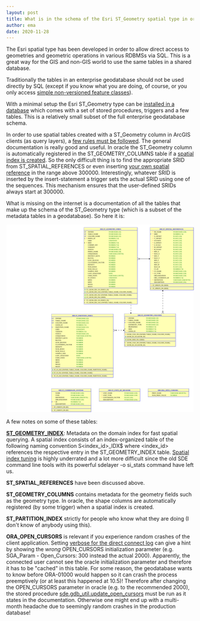 ```yaml
---
layout: post
title: What is in the schema of the Esri ST_Geometry spatial type in oracle
author: ema
date: 2020-11-28
---
```

The Esri spatial type has been developed in order to allow direct access to geometries and geometric operations in various RDBMSs via SQL. This is a great way for the GIS and non-GIS world to use the same tables in a shared database.

Traditionally the tables in an enterprise geodatabase should not be used directly by SQL (except if you know what you are doing, of course, or you only access [simple non-versioned feature classes](https://desktop.arcgis.com/en/arcmap/latest/manage-data/using-sql-with-gdbs/workflow-using-sql-with-existing-feature-classes.htm)). 

With a minimal setup the Esri ST_Geometry type can be [installed in a database](https://desktop.arcgis.com/en/arcmap/latest/manage-data/databases/add-the-st-geometry-type-to-an-oracle-database.htm) which comes with a set of stored procedures, triggers and a few tables. This is a relatively small subset of the full enterprise geodatabase schema.

In order to use spatial tables created with a ST_Geometry column in ArcGIS clients (as query layers), a [few rules must be followed](https://desktop.arcgis.com/en/arcmap/latest/manage-data/using-sql-with-gdbs/rules-for-creating-spatial-tables-to-be-used-with-arcgis.htm). The general documentation is really good and useful. In oracle the ST_Geometry column is automatically registered in the ST_GEOMETRY_COLUMNS table if a [spatial index is created](https://desktop.arcgis.com/en/arcmap/latest/manage-data/using-sql-with-gdbs/create-spatial-indexes-on-tables-with-an-st-geometry-column.htm). So the only difficult thing is to find the appropriate SRID from ST_SPATIAL_REFERENCES or even inserting [your own spatial reference](https://desktop.arcgis.com/en/arcmap/latest/manage-data/using-sql-with-gdbs/create-spatial-references-using-sql.htm) in the range above 300000. Interestingly, whatever SRID is inserted by the insert-statement a trigger sets the actual SRID using one of the sequences. This mechanism ensures that the user-defined SRIDs always start at 300000.

What is missing on the internet is a documentation of all the tables that make up the schema of the ST_Geometry type (which is a subset of the metadata tables in a geodatabase). So here it is:

![](.\2021-01-08-st-geometry-schema.svg)



A few notes on some of these tables:

**[ST_GEOMETRY_INDEX](https://support.esri.com/en/technical-article/000009201)**: Metadata on the domain index for fast spatial querying. A spatial index consists of an index-organized table of the following naming convention S<index_id>_IDX$ where <index_id> references the respective entry in the ST_GEOMETRY_INDEX table. [Spatial index tuning](https://desktop.arcgis.com/en/arcmap/latest/manage-data/using-sql-with-gdbs/guidelines-to-choose-spatial-index-grid-size.htm) is highly underrated and a lot more difficult since the old SDE command line tools with its powerful sdelayer -o si_stats command have left us.

**ST_SPATIAL_REFERENCES** have been discussed above.

**ST_GEOMETRY_COLUMNS** contains metadata for the geometry fields such as the geometry type. In oracle, the shape columns are automatically registered (by some trigger) when a spatial index is created.

**ST_PARTITION_INDEX** strictly for people who know what they are doing (I don't know of anybody using this).

**ORA_OPEN_CURSORS** is relevant if you experience random crashes of the client application. Setting [verbose for the direct connect log](https://esriaustraliatechblog.wordpress.com/2016/09/22/faq-how-do-you-turn-on-verbose-logging-when-connecting-to-an-enterprise-geodatabase/) can give a hint by showing the *wrong* OPEN_CURSORS initialization parameter (e.g. SGA_Param - Open_Cursors: 300 instead the actual 2000). Apparently, the connected user cannot see the oracle initialization parameter and therefore it has to be "cached" in this table. For some reason, the geodatabase wants to know before ORA-01000 would happen so it can crash the process preemptively (or at least this happened at 10.5)! Therefore after changing the OPEN_CURSORS parameter in oracle (e.g. to the recommended 2000), the stored procedure [sde.gdb_util.update_open_cursors](https://desktop.arcgis.com/en/arcmap/latest/manage-data/gdbs-in-oracle/update-open-cursors.htm) must be run as it states in the documentation. Otherwise one might end up with a multi-month headache due to seemingly random crashes in the production database!

